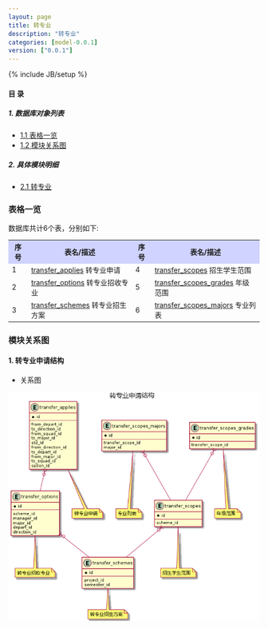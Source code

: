 ```yaml
---
layout: page
title: 转专业 
description: "转专业"
categories: [model-0.0.1]
version: ["0.0.1"]
---
```

{% include JB/setup %}

#### 目 录

##### 1. 数据库对象列表
  * [1.1 表格一览](index.html#表格一览)
  * [1.2 模块关系图](index.html#模块关系图)

##### 2. 具体模块明细
* [2.1 转专业](misc.html)

### 表格一览
数据库共计6个表，分别如下:

<table class="table table-bordered table-striped table-condensed">
  <tr>
    <th style="background-color:#D0D3FF">序号</th>
    <th style="background-color:#D0D3FF">表名/描述</th>
    <th style="background-color:#D0D3FF">序号</th>
    <th style="background-color:#D0D3FF">表名/描述</th>
  </tr>
  <tr>
    <td>1</td>
    <td><a href="misc.html#表格-transfer_applies-转专业申请">transfer_applies</a> 转专业申请</td>
    <td>4</td>
    <td><a href="misc.html#表格-transfer_scopes-招生学生范围">transfer_scopes</a> 招生学生范围</td>
  </tr>
  <tr>
    <td>2</td>
    <td><a href="misc.html#表格-transfer_options-转专业招收专业">transfer_options</a> 转专业招收专业</td>
    <td>5</td>
    <td><a href="misc.html#表格-transfer_scopes_grades-年级范围">transfer_scopes_grades</a> 年级范围</td>
  </tr>
  <tr>
    <td>3</td>
    <td><a href="misc.html#表格-transfer_schemes-转专业招生方案">transfer_schemes</a> 转专业招生方案</td>
    <td>6</td>
    <td><a href="misc.html#表格-transfer_scopes_majors-专业列表">transfer_scopes_majors</a> 专业列表</td>
  </tr>
</table>

### 模块关系图


#### 1. 转专业申请结构
  * 关系图

![转专业申请结构](images/transfer.png)


